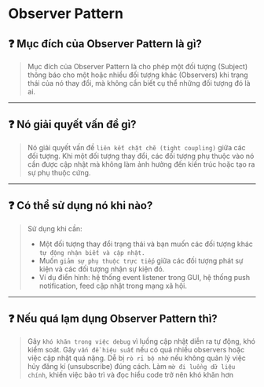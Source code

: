 # Observer Pattern

## ❓ Mục đích của Observer Pattern là gì?

> Mục đích của Observer Pattern là cho phép một đối tượng (Subject) thông báo cho một hoặc nhiều đối tượng khác (Observers) khi trạng thái của nó thay đổi, mà không cần biết cụ thể những đối tượng đó là ai.

---

## ❓ Nó giải quyết vấn đề gì?

> Nó giải quyết vấn đề `liên kết chặt chẽ (tight coupling)` giữa các đối tượng. Khi một đối tượng thay đổi, các đối tượng phụ thuộc vào nó cần được cập nhật mà không làm ảnh hưởng đến kiến trúc hoặc tạo ra sự phụ thuộc cứng.

---

## ❓ Có thể sử dụng nó khi nào?

> Sử dụng khi cần:
>
> - Một đối tượng thay đổi trạng thái và bạn muốn các đối tượng khác `tự động nhận biết và cập nhật.`
> - Muốn `giảm sự phụ thuộc trực tiếp` giữa các đối tượng phát sự kiện và các đối tượng nhận sự kiện đó.
> - Ví dụ điển hình: hệ thống event listener trong GUI, hệ thống push notification, feed cập nhật trong mạng xã hội.

---

## ❓ Nếu quá lạm dụng Observer Pattern thì?

> Gây `khó khăn trong việc debug` vì luồng cập nhật diễn ra tự động, khó kiểm soát.
> Gây `vấn đề hiệu suất` nếu có quá nhiều observers hoặc việc cập nhật quá nặng.
> Dễ bị `rò rỉ bộ nhớ` nếu không quản lý việc hủy đăng kí (unsubscribe) đúng cách.
> Làm `mờ đi luồng dữ liệu chính`, khiến việc bảo trì và đọc hiểu code trở nên khó khăn hơn
